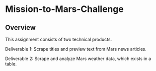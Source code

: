 # Mission-to-Mars-Challenge
## Overview 
This assignment consists of two technical products. 

Deliverable 1: Scrape titles and preview text from Mars news articles.

Deliverable 2: Scrape and analyze Mars weather data, which exists in a table.
